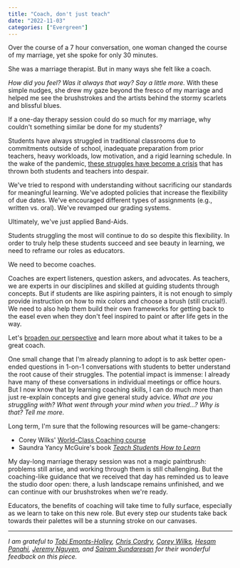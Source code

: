 ```yaml
---
title: "Coach, don't just teach"
date: "2022-11-03"
categories: ["Evergreen"]
---
```


Over the course of a 7 hour conversation, one woman changed the course of my marriage, yet she spoke for only 30 minutes.

She was a marriage therapist. But in many ways she felt like a coach.

*How did you feel? Was it always that way? Say a little more.* With these simple nudges, she drew my gaze beyond the fresco of my marriage and helped me see the brushstrokes and the artists behind the stormy scarlets and blissful blues.

If a one-day therapy session could do so much for my marriage, why couldn't something similar be done for my students?

Students have always struggled in traditional classrooms due to commitments outside of school, inadequate preparation from prior teachers, heavy workloads, low motivation, and a rigid learning schedule. In the wake of the pandemic, [these struggles have become a crisis](https://www.nytimes.com/2022/11/01/us/covid-college-students.html) that has thrown both students and teachers into despair.

We've tried to respond with understanding without sacrificing our standards for meaningful learning. We've adopted policies that increase the flexibility of due dates. We've encouraged different types of assignments (e.g., written vs. oral). We've revamped our grading systems.

Ultimately, we've just applied Band-Aids.

Students struggling the most will continue to do so despite this flexibility. In order to truly help these students succeed and see beauty in learning, we need to reframe our roles as educators.

We need to become coaches.

Coaches are expert listeners, question askers, and advocates. As teachers, we are experts in our disciplines and skilled at guiding students through concepts. But if students are like aspiring painters, it is not enough to simply provide instruction on how to mix colors and choose a brush (still crucial!). We need to also help them build their own frameworks for getting back to the easel even when they don't feel inspired to paint or after life gets in the way.

Let's [broaden our perspective](https://smile.amazon.com/Range-Generalists-Triumph-Specialized-World-ebook/dp/B07H1ZYWTM) and learn more about what it takes to be a great coach.

One small change that I'm already planning to adopt is to ask better open-ended questions in 1-on-1 conversations with students to better understand the root cause of their struggles. The potential impact is immense: I already have many of these conversations in individual meetings or office hours. But I now know that by learning coaching skills, I can do much more than just re-explain concepts and give general study advice. *What are you struggling with? What went through your mind when you tried...? Why is that? Tell me more.*

Long term, I'm sure that the following resources will be game-changers:

- Corey Wilks' [World-Class Coaching course](https://coreywilkspsyd.mykajabi.com/world-class-coaching)
- Saundra Yancy McGuire's book *[Teach Students How to Learn](https://smile.amazon.com/Teach-Students-How-Learn-Metacognition/dp/162036316X)*

My day-long marriage therapy session was not a magic paintbrush: problems still arise, and working through them is still challenging. But the coaching-like guidance that we received that day has reminded us to leave the studio door open: there, a lush landscape remains unfinished, and we can continue with our brushstrokes when we're ready.

Educators, the benefits of coaching will take time to fully surface, especially as we learn to take on this new role. But every step our students take back towards their palettes will be a stunning stroke on our canvases. 

---

*I am grateful to [Tobi Emonts-Holley](https://Tobisblog.uk), [Chris Cordry](https://www.chriscordry.com), [Corey Wilks](https://coreywilkspsyd.com/), [Hesam Panahi](https://hes.am/), [Jeremy Nguyen](https://twitter.com/RunGreatClasses), and [Sairam Sundaresan](https://www.artofsaience.com/) for their wonderful feedback on this piece.*
